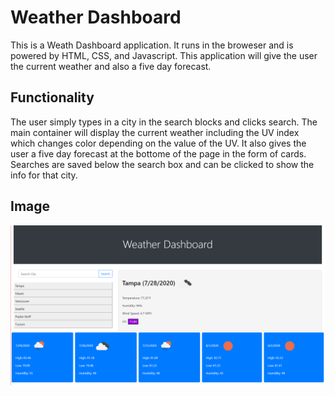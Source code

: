 # Weather Dashboard

This is a Weath Dashboard application. It runs in the broweser and is powered by HTML, CSS, and Javascript. This application will give the user the current weather and also a five day forecast.

## Functionality

The user simply types in a city in the search blocks and clicks search. The main container will display the current weather including the UV index which changes color depending on the value of the UV. It also gives the user a five day forecast at the bottome of the page in the form of cards. Searches are saved below the search box and can be clicked to show the info for that city.

## Image

![Weather Dashboard](WD.png)
